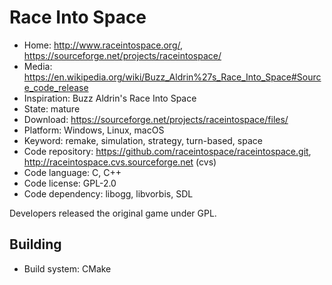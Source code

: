 # Race Into Space

- Home: http://www.raceintospace.org/, https://sourceforge.net/projects/raceintospace/
- Media: https://en.wikipedia.org/wiki/Buzz_Aldrin%27s_Race_Into_Space#Source_code_release
- Inspiration: Buzz Aldrin's Race Into Space
- State: mature
- Download: https://sourceforge.net/projects/raceintospace/files/
- Platform: Windows, Linux, macOS
- Keyword: remake, simulation, strategy, turn-based, space
- Code repository: https://github.com/raceintospace/raceintospace.git, http://raceintospace.cvs.sourceforge.net (cvs)
- Code language: C, C++
- Code license: GPL-2.0
- Code dependency: libogg, libvorbis, SDL

Developers released the original game under GPL.

## Building

- Build system: CMake
